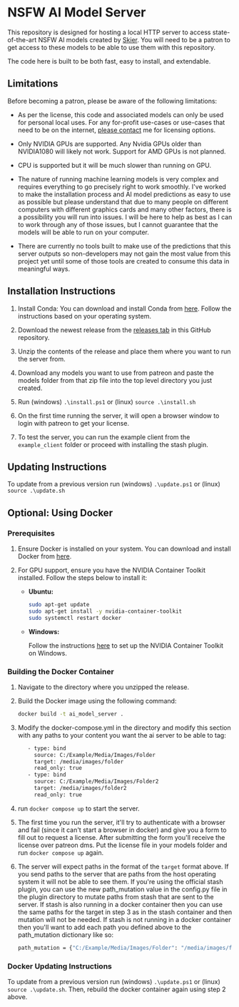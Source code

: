 # NSFW AI Model Server

This repository is designed for hosting a local HTTP server to access state-of-the-art NSFW AI models created by [Skier](https://www.patreon.com/Skier). You will need to be a patron to get access to these models to be able to use them with this repository.

The code here is built to be both fast, easy to install, and extendable.

## Limitations

Before becoming a patron, please be aware of the following limitations:

- As per the license, this code and associated models can only be used for personal local uses. For any for-profit use-cases or use-cases that need to be on the internet, [please contact](https://discord.gg/EvYbZBf) me for licensing options.

- Only NVIDIA GPUs are supported. Any Nvidia GPUs older than NVIDIA1080 will likely not work. Support for AMD GPUs is not planned.

- CPU is supported but it will be much slower than running on GPU.

- The nature of running machine learning models is very complex and requires everything to go precisely right to work smoothly. I've worked to make the installation process and AI model predictions as easy to use as possible but please understand that due to many people on different computers with different graphics cards and many other factors, there is a possibility you will run into issues. I will be here to help as best as I can to work through any of those issues, but I cannot guarantee that the models will be able to run on your computer.

- There are currently no tools built to make use of the predictions that this server outputs so non-developers may not gain the most value from this project yet until some of those tools are created to consume this data in meaningful ways.

## Installation Instructions

1. Install Conda: You can download and install Conda from [here](https://docs.conda.io/projects/conda/en/latest/user-guide/install/index.html). Follow the instructions based on your operating system.

2. Download the newest release from the [releases tab](https://github.com/skier233/nsfw_ai_model_server/releases) in this GitHub repository.

3. Unzip the contents of the release and place them where you want to run the server from.

4. Download any models you want to use from patreon and paste the models folder from that zip file into the top level directory you just created.

5. Run (windows) `.\install.ps1` or (linux) `source .\install.sh`
   
6. On the first time running the server, it will open a browser window to login with patreon to get your license.

7. To test the server, you can run the example client from the `example_client` folder or proceed with installing the stash plugin.

## Updating Instructions

To update from a previous version run (windows) `.\update.ps1` or (linux) `source .\update.sh`

## Optional: Using Docker

### Prerequisites

1. Ensure Docker is installed on your system. You can download and install Docker from [here](https://docs.docker.com/get-docker/).

2. For GPU support, ensure you have the NVIDIA Container Toolkit installed. Follow the steps below to install it:

   - **Ubuntu:**

     ```sh
     sudo apt-get update
     sudo apt-get install -y nvidia-container-toolkit
     sudo systemctl restart docker
     ```

   - **Windows:**

     Follow the instructions [here](https://docs.nvidia.com/datacenter/cloud-native/container-toolkit/install-guide.html) to set up the NVIDIA Container Toolkit on Windows.

### Building the Docker Container

1. Navigate to the directory where you unzipped the release.

2. Build the Docker image using the following command:

   ```sh
   docker build -t ai_model_server .
3. Modify the docker-compose.yml in the directory and modify this section with any paths to your content you want the ai server to be able to tag:
   ```sh
      - type: bind
        source: C:/Example/Media/Images/Folder
        target: /media/images/folder
        read_only: true
      - type: bind
        source: C:/Example/Media/Images/Folder2
        target: /media/images/folder2
        read_only: true
     ```
4. run `docker compose up` to start the server.
5. The first time you run the server, it'll try to authenticate with a browser and fail (since it can't start a browser in docker) and give you a form to fill out to request a license.
      After submitting the form you'll receive the license over patreon dms. Put the license file in your models folder and run `docker compose up` again.
6. The server will expect paths in the format of the `target` format above. If you send paths to the server that are paths from the host operating system it will not be able to see them. If you're using the official stash plugin, you can use the new path_mutation value in the config.py file in the plugin directory to mutate paths from stash that are sent to the server. If stash is also running in a docker container then you can use the same paths for the target in step 3 as in the stash container and then mutation will not be needed. If stash is not running in a docker container then you'll want to add each path you defined above to the path_mutation dictionary like so:
   ```sh
   path_mutation = {"C:/Example/Media/Images/Folder": "/media/images/folder", "C:/Example/Media/Images/Folder2", "/media/images/folder2"}
   ```
 
### Docker Updating Instructions
To update from a previous version run (windows) `.\update.ps1` or (linux) `source .\update.sh`.
Then, rebuild the docker container again using step 2 above.
